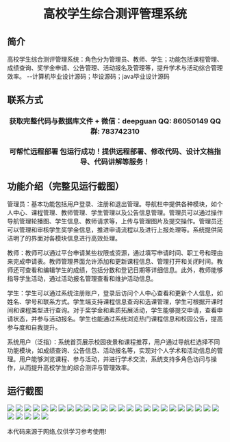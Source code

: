 <p><h1 align="center">高校学生综合测评管理系统</h1></p>

## 简介
高校学生综合测评管理系统：角色分为管理员、教师、学生；功能包括课程管理、成绩查询、奖学金申请、公告管理、活动报名及管理等，提升学术与活动综合管理效率。    --计算机毕业设计源码；毕设源码；java毕业设计源码


## 联系方式
<p><h3 align="center">获取完整代码与数据库文件 + 微信：deepguan QQ: 86050149 QQ群: 783742310</h3></p>
<p><h3 align="center">可帮忙远程部署 包运行成功！提供远程部署、修改代码、设计文档指导、代码讲解等服务！</h3></p>

## 功能介绍（完整见运行截图）
管理员：基本功能包括用户登录、注册和退出管理。导航栏中提供各种模块，如个人中心、课程管理、教师管理、学生管理以及公告信息管理。管理员可以通过操作导航管理轮播图、学生信息、教师请求等，上传与管理图片及提交操作。管理员还可以管理和审核学生奖学金信息，推进申请流程以及进行上报处理等。系统提供简洁明了的界面对各模块信息进行高效处理。

教师：教师可以通过平台申请某些权限或资源，通过填写申请时间、职工号和理由来完成申请表。教师管理界面允许添加和更新课程信息、管理打开和关闭时间。教师还可查看和编辑学生的成绩，包括分数和登记日期等详细信息。此外，教师能够指导学生活动，通过活动报名管理查看和维护活动信息。

学生：学生可以通过系统注册账户，登录后访问个人中心查看和更新个人信息，如姓名、学号和联系方式。学生端支持课程信息查询和选课管理，学生可根据开课时间和课程类型进行查询。对于奖学金和素质拓展活动，学生能够提交申请，查看申请状态，并参与活动报名。学生也能通过系统浏览热门课程信息和校园公告，提高参与度和自我提升。

系统用户（泛指）：系统首页展示校园夜景和课程推荐，用户通过导航栏选择不同功能模块，如成绩查询、公告信息、活动报名等，实现对个人学术和活动信息的管理。用户能够浏览课程、参与活动，并进行学术交流，系统支持多角色访问与操作，从而提升高校学生的综合测评与管理效率。


## 运行截图
![](img/001.jpg)
![](img/002.jpg)
![](img/003.jpg)
![](img/004.jpg)
![](img/005.jpg)
![](img/006.jpg)
![](img/007.jpg)
![](img/008.jpg)
![](img/009.jpg)
![](img/010.jpg)
![](img/011.jpg)
![](img/012.jpg)
![](img/013.jpg)
![](img/014.jpg)
![](img/015.jpg)
![](img/016.jpg)
![](img/017.jpg)
![](img/018.jpg)
![](img/019.jpg)
![](img/020.jpg)
![](img/021.jpg)
![](img/022.jpg)
![](img/023.jpg)
![](img/024.jpg)
![](img/025.jpg)
![](img/026.jpg)
![](img/027.jpg)
![](img/028.jpg)
![](img/029.jpg)
![](img/030.jpg)

<p>本代码来源于网络,仅供学习参考使用!</p>
